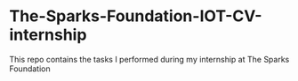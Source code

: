 # The-Sparks-Foundation-IOT-CV-internship
This repo contains the tasks I performed during my internship at The Sparks Foundation
